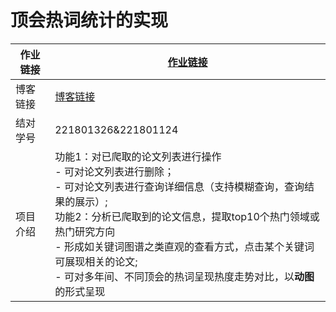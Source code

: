 # 顶会热词统计的实现

| 作业链接 | [作业链接](https://edu.cnblogs.com/campus/fzu/2021SpringSoftwareEngineeringPractice/homework/11890) |
| -------- | ------------------------------------------------------------ |
| 博客链接 | [博客链接](https://www.cnblogs.com/WangWeijia0720/p/14594661.html) |
| 结对学号 | 221801326&221801124                                          |
| 项目介绍 | 功能1：对已爬取的论文列表进行操作<br />- 可对论文列表进行删除；<br />- 可对论文列表进行查询详细信息（支持模糊查询，查询结果的展示）;<br/>功能2：分析已爬取到的论文信息，提取top10个热门领域或热门研究方向<br/>- 形成如关键词图谱之类直观的查看方式，点击某个关键词可展现相关的论文;<br />- 可对多年间、不同顶会的热词呈现热度走势对比，以**动图**的形式呈现 |



